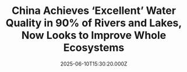 ---
title: "China Achieves ‘Excellent’ Water Quality in 90% of Rivers and Lakes, Now Looks to Improve Whole Ecosystems"
date: 2025-06-10T15:30:20.000Z
category: Human Kindness
externalLink: "https://www.goodnewsnetwork.org/achieving-excellent-water-quality-in-90-of-rivers-and-lakes-china-moves-to-replicate-success-beyond-the-shore/"
image: ""
excerpt: "Having achieved incredible results in improving water quality across the nation, China is embarking on a ten-year project to ensure the ecosystem beyond the shoreline meets similar standards. The plan, unveiled recently by China’s Ministry of Ecology and Environment aims to match improvements in water quality seen in 2,573 rivers and lakes across the country […] The post China Achieves…"
---